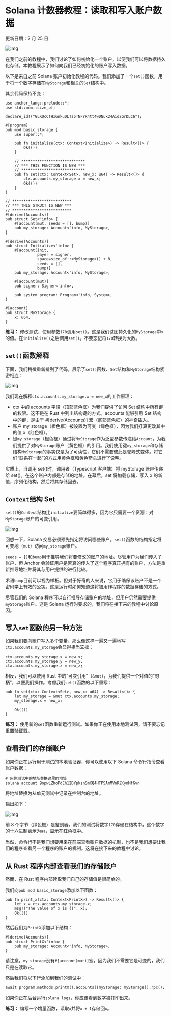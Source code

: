 # Solana 计数器教程：读取和写入账户数据

更新日期：2 月 25 日

![img](https://static.wixstatic.com/media/935a00_e7c40bb8964749c68bcb39e80aae9679~mv2.jpg)

在我们之前的教程中，我们讨论了如何初始化一个账户，以便我们可以将数据持久化存储。本教程展示了如何向我们已经初始化的账户写入数据。

以下是来自之前 Solana 账户初始化教程的代码。我们添加了一个`set()`函数，用于将一个数字存储在`MyStorage`和相关的`Set`结构中。

其余代码保持不变：

```
use anchor_lang::prelude::*;
use std::mem::size_of;

declare_id!("GLKUcCtHx6nkuDLTz5TNFrR4tt4wDNuk24Aid2GrDLC6");

#[program]
pub mod basic_storage {
    use super::*;

    pub fn initialize(ctx: Context<Initialize>) -> Result<()> {
        Ok(())
    }

    // ****************************
    // *** THIS FUNCTION IS NEW ***
    // ****************************
    pub fn set(ctx: Context<Set>, new_x: u64) -> Result<()> {
        ctx.accounts.my_storage.x = new_x;
        Ok(())
    }
}

// **************************
// *** THIS STRUCT IS NEW ***
// **************************
#[derive(Accounts)]
pub struct Set<'info> {
    #[account(mut, seeds = [], bump)]
    pub my_storage: Account<'info, MyStorage>,
}

#[derive(Accounts)]
pub struct Initialize<'info> {
    #[account(init,
              payer = signer,
              space=size_of::<MyStorage>() + 8,
              seeds = [],
              bump)]
    pub my_storage: Account<'info, MyStorage>,

    #[account(mut)]
    pub signer: Signer<'info>,

    pub system_program: Program<'info, System>,
}

#[account]
pub struct MyStorage {
    x: u64,
}
```

**练习：** 修改测试，使用参数`170`调用`set()`。这是我们试图持久化的`MyStorage`中`x`的值。在`initialize()`之后调用`set()`。不要忘记将`170`转换为大数。

## `set()`函数解释

下面，我们稍微重新排列了代码，展示了`set()`函数、`Set`结构和`MyStorage`结构紧密相连：

![img](https://static.wixstatic.com/media/935a00_c11d3593c0004a659db5921808157f34~mv2.png/v1/fill/w_740,h_357,al_c,q_85,usm_0.66_1.00_0.01,enc_auto/935a00_c11d3593c0004a659db5921808157f34~mv2.png)

我们现在解释`ctx.accounts.my_storage.x = new_x`的工作原理：

- ctx 中的 accounts 字段（顶部蓝色框）为我们提供了访问 Set 结构中所有键的权限。这不是在 Rust 中列出结构键的方式。accounts 能够引用 Set 结构中的键，是由于 #[derive(Accounts)] 宏（底部蓝色框）的神奇插入。
- 账户 my_storage（橙色框）被设置为可变（绿色框），因为我们打算更改其中的值 x（红色框）。
- 键`my_storage`（橙色框）通过将`MyStorage`作为泛型参数传递给`Account`，为我们提供了对`MyStorage`账户（黄色框）的引用。我们使用键`my_storage`和存储结构`MyStorage`的事实仅是为了可读性，它们不需要彼此是驼峰式变体。将它们“联系在一起”的方式用黄色框和黄色箭头进行了说明。

实质上，当调用 set()时，调用者（Typescript 客户端）将 myStorage 账户传递给 set()。在这个账户内部是存储的地址。在幕后，set 将加载存储，写入 x 的新值，序列化结构，然后将其存储回去。

## `Context`结构 Set

`set()`的`Context`结构比`initialize`要简单得多，因为它只需要一个资源：对`MyStorage`账户的可变引用。

![img](https://static.wixstatic.com/media/935a00_38ac522d9abb4caea0b70248e7524656~mv2.png/v1/fill/w_740,h_146,al_c,q_85,usm_0.66_1.00_0.01,enc_auto/935a00_38ac522d9abb4caea0b70248e7524656~mv2.png)

回想一下，Solana 交易必须预先指定将访问哪些账户。`set()`函数的结构指定将可变地（`mut`）访问`my_storage`账户。

`seeds = []`和`bump`用于推导我们将要修改的账户的地址。尽管用户为我们传入了账户，但 Anchor 会验证用户是否真的传入了这个程序真正拥有的账户，方法是重新推导地址并将其与用户提供的进行比较。

术语`bump`目前可以视为样板。但对于好奇的人来说，它用于确保该账户不是一个密码学上有效的公钥。这是运行时如何知道这将被用作程序的数据存储的方式。

尽管我们的 Solana 程序可以自行推导存储账户的地址，但用户仍然需要提供`myStorage`账户。这是 Solana 运行时要求的，我们将在接下来的教程中讨论原因。

## 写入`set`函数的另一种方法

如果我们要向账户写入多个变量，那么像这样一遍又一遍地写`ctx.accounts.my_storage`会显得相当笨拙：

```
ctx.accounts.my_storage.x = new_x;
ctx.accounts.my_storage.y = new_y;
ctx.accounts.my_storage.z = new_z;
```

相反，我们可以使用 Rust 中的“可变引用”（`&mut`），为我们提供一个对值的“句柄”，以便我们操作。考虑我们`set()`函数的以下重写：

```
pub fn set(ctx: Context<Set>, new_x: u64) -> Result<()> {
    let my_storage = &mut ctx.accounts.my_storage;
	my_storage.x = new_x;

    Ok(())
}
```

**练习：** 使用新的`set`函数重新运行测试。如果你正在使用本地测试网，请不要忘记重置验证器。

## 查看我们的存储账户

如果你正在运行用于测试的本地验证器，你可以使用以下 Solana 命令行指令查看账户数据：

```
# 用你测试中的地址替换这里的地址
solana account 9opwLZhoPdEh12DYpksnSmKQ4HTPSAmMVnRZKymMfGvn
```

将地址替换为从单元测试中记录在控制台的地址。

输出如下：

![img](https://static.wixstatic.com/media/935a00_98f723c0f9a644cbb551cea8775b924b~mv2.png/v1/fill/w_740,h_144,al_c,q_85,usm_0.66_1.00_0.01,enc_auto/935a00_98f723c0f9a644cbb551cea8775b924b~mv2.png)

前 8 个字节（绿色框）是鉴别器。我们的测试将数字`170`存储在结构中，这个数字的十六进制表示为`aa`，显示在红色框中。

当然，命令行不是我们想要用来在前端查看账户数据的机制，也不是我们想要让我们的程序查看另一个程序的账户的机制。这将在接下来的教程中讨论。

## 从 Rust 程序内部查看我们的存储账户

然而，在 Rust 程序内部读取我们自己的存储值是很简单的。

我们向`pub mod basic_storage`添加以下函数：

```
pub fn print_x(ctx: Context<PrintX>) -> Result<()> {
    let x = ctx.accounts.my_storage.x;
    msg!("The value of x is {}", x);
    Ok(())
}
```

然后我们为`PrintX`添加以下结构：

```
#[derive(Accounts)]
pub struct PrintX<'info> {
    pub my_storage: Account<'info, MyStorage>,
}
```

请注意，`my_storage`没有`#[account(mut)]`宏，因为我们不需要它是可变的，我们只是在读取它。

然后我们将以下行添加到我们的测试中：

```
await program.methods.printX().accounts({myStorage: myStorage}).rpc();
```

如果你正在后台运行`solana logs`，你应该看到数字被打印出来。

**练习：** 编写一个增量函数，读取`x`并将`x + 1`存储回`x`。